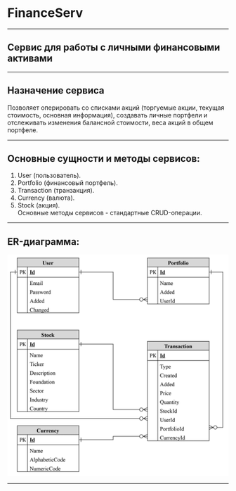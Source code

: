 # FinanceServ
____

## Сервис для работы с личными финансовыми активами

____



## Назначение сервиса

Позволяет оперировать со списками акций (торгуемые акции, текущая стоимость, основная информация),
создавать личные портфели и отслеживать изменения балансной стоимости, веса акций в общем портфеле.

____

## Основные сущности и методы сервисов:

1. User (пользователь).
2. Portfolio (финансовый портфель).
3. Transaction (транзакция).
4. Currency (валюта).
5. Stock (акция).  
Основные методы сервисов  - стандартные CRUD-операции.

____

## ER-диаграмма:

![изображение](https://github.com/DDemakov/FinanceServ/blob/develop/FinanceServ/Static/DbStructure.png)

____
